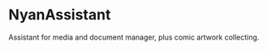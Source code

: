 NyanAssistant
=============

Assistant for media and document manager, plus comic artwork collecting.
